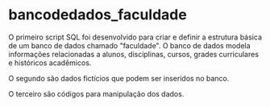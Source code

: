 # bancodedados_faculdade
O primeiro script SQL foi desenvolvido para criar e definir a estrutura básica de um banco de dados chamado "faculdade". O banco de dados modela informações relacionadas a alunos, disciplinas, cursos, grades curriculares e históricos acadêmicos.

O segundo são dados fictícios que podem ser inseridos no banco.

O terceiro são códigos para manipulação dos dados.
